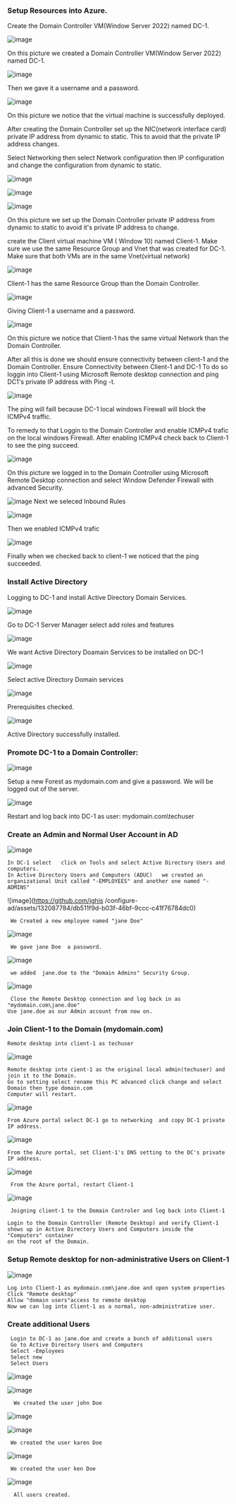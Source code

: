 ### Setup Resources into Azure.
 Create the Domain Controller VM(Window Server 2022) named DC-1.

![image](https://github.com/jghis/configure-ad/assets/132087784/b5e822c2-727a-411e-9649-754fb7960b33)

On this picture we created a Domain Controller VM(Window Server 2022) named DC-1.

![image](https://github.com/jghis/configure-ad/assets/132087784/bbe471fb-bc3a-4a24-b0a4-198eea2f52e5)

Then we gave it a username and a password.

![image](https://github.com/jghis/configure-ad/assets/132087784/0d1a3220-dfd8-4686-9a73-7bf27ba651c4)

On this picture we notice that the virtual machine is successfully deployed.


After creating the Domain Controller  set up the NIC(network interface card) private IP address from dynamic to static. This to avoid that the private IP address changes.

Select Networking then select Network configuration then IP configuration and  change the configuration from dynamic to static.

![image](https://github.com/jghis/configure-ad/assets/132087784/b6b0f704-e3e2-4254-af6b-02df2da080eb)

![image](https://github.com/jghis/configure-ad/assets/132087784/312f79be-d088-47fe-bbc6-e55d3315145c)

![image](https://github.com/jghis/configure-ad/assets/132087784/74591462-9d7c-4e92-8b17-26fdfeaa81d7)

On this picture we set up the Domain Controller  private IP address from dynamic to static to avoid it's private IP address to change.

  create the Client virtual machine VM ( Window 10) named Client-1. Make sure we use the same Resource Group and Vnet that was created for DC-1.
Make sure that both VMs are in the same Vnet(virtual network)

![image](https://github.com/jghis/configure-ad/assets/132087784/c1698ae5-154e-480d-ae94-7300b2a8045c)

Client-1 has the same Resource Group than the Domain Controller.

![image](https://github.com/jghis/configure-ad/assets/132087784/d3b69763-f6de-46da-a40c-e8c7b6204c88)

 Giving Client-1 a username and a password.

![image](https://github.com/jghis/configure-ad/assets/132087784/ca67367b-54c1-4b41-89ed-906471198f4b)

On this picture we notice that Client-1 has the same virtual Network than the Domain Controller.


After all this is done we should ensure connectivity between client-1 and the Domain Controller.
Ensure Connectivity between Client-1 and DC-1
To do so loggin into Client-1 using  Microsoft Remote desktop connection and ping DC1's private IP address with Ping -t. 

![image](https://github.com/jghis/configure-ad/assets/132087784/8601f0be-174f-4a19-8d49-ee37528f9acb)

The ping will faill because DC-1 local windows Firewall will block the ICMPv4 traffic. 

To remedy to that Loggin to the Domain Controller and enable ICMPv4 trafic on the local windows Firewall.
After enabling ICMPv4 check back to Client-1 to see the ping succeed.

![image](https://github.com/jghis/configure-ad/assets/132087784/1129610c-345c-40dc-a287-9187cd41a2e5)

 On this picture we logged in to the Domain Controller  using Microsoft Remote Desktop connection and select Window  Defender Firewall with advanced  Security.
 
![image](https://github.com/jghis/configure-ad/assets/132087784/e59ef741-8e71-4701-bd82-ffa53d08e500)
Next we seleced  Inbound Rules

![image](https://github.com/jghis/configure-ad/assets/132087784/57f877ea-aa78-471d-abb5-5cb6f54fc477)

Then we  enabled ICMPv4 trafic


![image](https://github.com/jghis/configure-ad/assets/132087784/692343d3-e2b2-4499-8915-ab11f5dbc723)

Finally when we checked back to client-1 we noticed that the ping succeeded.

### Install Active Directory

  Logging to DC-1 and install Active Directory Domain Services.
  
  ![image](https://github.com/jghis/configure-ad/assets/132087784/3a2c405b-d8da-4d6c-aee8-75a15fc4d654)

  Go to DC-1 Server Manager  select add roles and features

  ![image](https://github.com/jghis/configure-ad/assets/132087784/38467905-156f-4b05-8681-a39e08970bea)

  We want Active Directory Doamain Services to be installed on DC-1

  ![image](https://github.com/jghis/configure-ad/assets/132087784/9b804944-a985-421e-a253-dc44d8ac4c12)

  Select active Directory Domain services

  ![image](https://github.com/jghis/configure-ad/assets/132087784/9b6e561b-ed4a-4274-af40-74449ccce0f0)

  Prerequisites checked.

  ![image](https://github.com/jghis/configure-ad/assets/132087784/957c5e85-47f8-4067-b4c3-fd39a323495b)

  Active Directory successfully installed.
  
  ### Promote DC-1 to a Domain Controller: 
 
  ![image](https://github.com/jghis/configure-ad/assets/132087784/e799e281-16af-44d5-892e-1d41e5703ad8)
 
  Setup a new Forest as mydomain.com and give a password.  We will be logged out of the server.
  
 ![image](https://github.com/jghis/configure-ad/assets/132087784/e9e7d5c3-4274-4964-a960-96520ea99e2a)

  Restart and log back into DC-1 as user: mydomain.com\techuser

  

### Create an Admin and Normal User Account in AD


![image](https://github.com/jghis/configure-ad/assets/132087784/39ce6924-61fc-4936-9282-48662c057466)

    In DC-1 select   click on Tools and select Active Directory Users and computers.
    In Active Directory Users and Computers (ADUC)   we created an organizational Unit called "-EMPLOYEES" and another one named "-ADMINS"
    
![image](https://github.com/jghis    /configure-ad/assets/132087784/db511f9d-b03f-46bf-9ccc-c41f76784dc0)

     We Created a new employee named "jane Doe"

  ![image](https://github.com/jghis/configure-ad/assets/132087784/54a99b6c-65e8-49f0-b229-cb8d4cb8c961)

     We gave jane Doe  a password.

   ![image](https://github.com/jghis/configure-ad/assets/132087784/2dcfb558-8a46-4763-a8c7-a8b18358feae)

     
     we added  jane.doe to the "Domain Admins" Security Group.


   ![image](https://github.com/jghis/configure-ad/assets/132087784/cb8ddb89-5657-4870-a75a-178c74327f91)

    
     Close the Remote Desktop connection and log back in as "mydomain.com\jane.doe"
    Use jane.doe as our Admin account from now on.

###  Join Client-1 to the Domain (mydomain.com)
   
    Remote desktop into client-1 as techuser
    
   ![image](https://github.com/jghis/configure-ad/assets/132087784/c9f3b8c6-2bf3-44b4-b817-2d43bbb66041)

    Remote desktop into cient-1 as the original local admin(techuser) and join it to the Domain.
    Go to setting select rename this PC advanced click change and select Domain then type domain.com
    Computer will restart.

   ![image](https://github.com/jghis/configure-ad/assets/132087784/2fcbf4b8-ab97-4e11-8ced-7b64df5ce978)

    From Azure portal select DC-1 go to networking  and copy DC-1 private IP address.

  

   ![image](https://github.com/jghis/configure-ad/assets/132087784/ba957a99-083f-473e-9840-0811af79f778)

    From the Azure portal, set Client-1's DNS setting to the DC's private IP address.
    
   ![image](https://github.com/jghis/configure-ad/assets/132087784/b5c8a2c9-a958-4c54-b6f8-cf236cd193a0)

     From the Azure portal, restart Client-1
    
   ![image](https://github.com/jghis/configure-ad/assets/132087784/b85593e4-9d79-4b1f-a725-2ac094cc916d)

     Joigning client-1 to the Domain Controler and log back into Client-1
    
    Login to the Domain Controller (Remote Desktop) and verify Client-1 shows up in Active Directory Users and Computers inside the "Computers" container 
    on the root of the Domain.

###  Setup Remote desktop for non-administrative Users on Client-1
   
   ![image](https://github.com/jghis/configure-ad/assets/132087784/04057003-b41c-4e54-94bb-e1752d4d85fc)

    Log into Client-1 as mydomain.com\jane.doe and open system properties
    Click "Remote desktop"
    Allow "domain users"access to remote desktop
    Now we can log into Client-1 as a normal, non-administrative user.
    
### Create additional Users
     
     Login to DC-1 as jane.doe and create a bunch of additional users
     Go to Active Directory Users and Computers
     Select -Employees
     Select new
     Select Users
     
   ![image](https://github.com/jghis/configure-ad/assets/132087784/fcbda746-f623-46c8-96d1-c4aeddc71948)
     
   ![image](https://github.com/jghis/configure-ad/assets/132087784/10bb2e86-521c-4af8-84ae-8dbbfdad879f)

      We created the user john Doe
     
   ![image](https://github.com/jghis/configure-ad/assets/132087784/5ae66f17-e255-4ca5-99a5-8305cb368bbb)

   ![image](https://github.com/jghis/configure-ad/assets/132087784/f79b3489-f1b6-469f-adb5-81a7556c9f85)

     We created the user karen Doe

   ![image](https://github.com/jghis/configure-ad/assets/132087784/817ca9bf-90ad-4ffe-ad1b-9e0818e1ed97)

     We created the user ken Doe

   ![image](https://github.com/jghis/configure-ad/assets/132087784/32b15847-2166-448c-991b-23806f7fbf8a)

      All users created.

      

     


     

     
     
